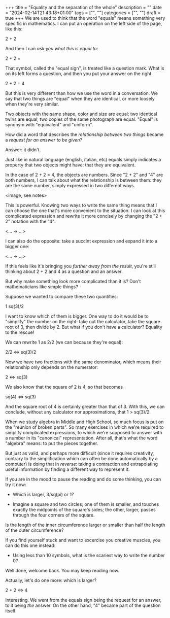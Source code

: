 +++
title = "Equality and the separation of the whole"
description = ""
date = "2024-02-14T21:43:18+01:00"
tags = ["", ""]
categories = ["", ""]
draft = true
+++
We are used to think that the word "equals" means something very specific in mathematics. I can put an operation on the left side of the page, like this:

2 + 2

And then I can _ask you what this is equal to_:

2 + 2 =

That symbol, called the "equal sign", is treated like a question mark. What is on its left forms a question, and then you put your answer on the right.

2 + 2 = 4

But this is very different than how we use the word in a conversation. We say that two things are "equal" when they are identical, or more loosely when they're very similar.

Two objects with the same shape, color and size are equal; two identical twins are equal, two copies of the same photograph are equal. "Equal" is synonym with "equivalent" and "uniform".

How did a word that describes the _relationship between two things_ became a _request for an answer to be given_?

Answer: it didn't.

Just like in natural language (english, italian, etc) equals simply indicates a property that two objects might have: that they are equivalent.

In the case of 2 + 2 = 4, the objects are numbers. Since "2 + 2" and "4" are both numbers, I can talk about what the relationship is between them: they are the same number, simply expressed in two different ways.

<image, see notes>

This is powerful. Knowing two ways to write the same thing means that I can choose the one that's more convenient to the situation. I can look at this complicated expression and rewrite it more concisely by changing the "2 + 2" notation with the "4":

<... -> ...>

I can also do the opposite: take a succint expression and expand it into a bigger one:

<... -> ...>

If this feels like it's bringing you _further away from the result_, you're still thinking about 2 + 2 and 4 as a question and an answer.

But why make something look more complicated than it is? Don't mathematicians like simple things?

Suppose we wanted to compare these two quantities:

1	sq(3)/2

I want to know which of them is bigger. One way to do it would be to "simplify" the number on the right: take out the calculator, take the square root of 3, then divide by 2. But what if you don't have a calculator? Equality to the rescue!

We can rewrite 1 as 2/2 (we can because they're equal):

2/2 <=> sq(3)/2

Now we have two fractions with the same denominator, which means their relationship only depends on the numerator:

2 <=> sq(3)

We also know that the square of 2 is 4, so that becomes

sq(4) <=> sq(3)

And the square root of 4 is certainly greater than that of 3. With this, we can conclude, without any calculator nor approximations, that 1 > sq(3)/2.

When we study algebra in Middle and High School, so much focus is put on the "reunion of broken parts". So many exercises in which we're required to simplify complicated expressions, to which we're supposed to answer with a number in its "canonical" representation. After all, that's what the word "algebra" means: to put the pieces together.

But just as valid, and perhaps more difficult (since it requires creativity, contrary to the simplification which can often be done automatically by a computer) is doing that in _reverse_: taking a contraction and extrapolating useful information by finding a different way to represent it.

If you are in the mood to pause the reading and do some thinking, you can try it now:

- Which is larger, 3/sq(pi) or 1?

- Imagine a square and two circles; one of them is smaller, and touches exactly the midpoints of the square's sides; the other, larger, passes through the four corners of the square.

<drawing>

Is the length of the inner circumference larger or smaller than half the length of the outer circumference?

If you find yourself stuck and want to excercise you creative muscles, you can do this one instead:

- Using less than 10 symbols, what is the scariest way to write the number 0?

Well done, welcome back. You may keep reading now.

Actually, let's do one more: which is larger?

2 + 2 <=> 4

Interesting. We went from the equals sign being the request for an answer, to it being _the_ answer. On the other hand, "4" became part of the question itself.

